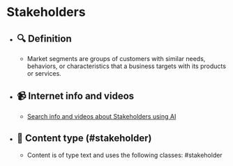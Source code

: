 # Stakeholders
- ## 🔍 Definition
  - Market segments are groups of customers with similar needs, behaviors, or characteristics that a business targets with its products or services.
- ## 📹 Internet info and videos
  - [Search info and videos about Stakeholders using AI](https://www.perplexity.ai/search?q=videos+about+Stakeholders:+Market+segments+are+groups+of+customers+with+similar+needs,+behaviors,+or+characteristics+that+a+business+targets+with+its+products+or+services.
)
- ## 📰 Content type (#stakeholder)
  - Content is of type text and uses the following classes: #stakeholder

